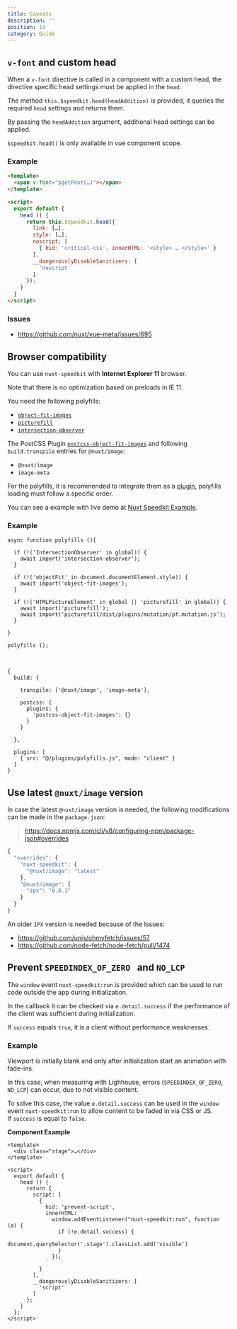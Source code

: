 ```yaml
---
title: Caveats
description: ''
position: 14
category: Guide
---
```


## `v-font` and custom head

When a `v-font` directive is called in a component with a custom head, the directive specific head settings must be applied in the `head`.

The method `this.$speedkit.head(headAddition)` is provided, it queries the required `head` settings and returns them.

By passing the `headAddition` argument, additional head settings can be applied.

<alert type="warning">`$speedkit.head()` is only available in vue component scope.</alert>

### Example

````html
<template>
  <span v-font="$getFont(…)"></span>
</template>

<script>
  export default {
    head () {
      return this.$speedkit.head({
        link: […],
        style: […],
        noscript: [
          { hid: 'critical-css', innerHTML: '<style> … </style>' }
        ],
        __dangerouslyDisableSanitizers: [
          'noscript'
        ]
      });
    }
  }
</script>
````

### Issues
- https://github.com/nuxt/vue-meta/issues/695
## Browser compatibility

You can use `nuxt-speedkit` with **Internet Explorer 11** browser. 

<alert type="info">Note that there is no optimization based on preloads in IE 11.</alert>

You need the following polyfills:

- [`object-fit-images`](https://www.npmjs.com/package/object-fit-images)
- [`picturefill`](https://www.npmjs.com/package/picturefill)
- [`intersection-observer`](https://www.npmjs.com/package/intersection-observer)

The PostCSS Plugin [`postcss-object-fit-images`](https://github.com/ronik-design/postcss-object-fit-images) and following `build.transpile` entries for `@nuxt/image`: 

- `@nuxt/image`
- `image-meta`

For the polyfills, it is recommended to integrate them as a [plugin](https://nuxtjs.org/docs/2.x/directory-structure/plugins), polyfills loading must follow a specific order.

You can see a example with live demo at [Nuxt Speedkit Example](https://github.com/GrabarzUndPartner/nuxt-speedkit-example).

### Example

````js[plugins/polyfills.js]
async function polyfills (){

  if (!('IntersectionObserver' in global)) {
    await import('intersection-observer');
  }

  if (!('objectFit' in document.documentElement.style)) {
    await import('object-fit-images');
  }

  if (!('HTMLPictureElement' in global || 'picturefill' in global)) {
    await import('picturefill');
    await import('picturefill/dist/plugins/mutation/pf.mutation.js');
  }

}

polyfills ();
````

<br>

````js[nuxt.config.js]
{
  build: {
    
    transpile: ['@nuxt/image', 'image-meta'],

    postcss: {
      plugins: {
        'postcss-object-fit-images': {}
      }
    }
    
  },

  plugins: [
    { src: "@/plugins/polyfills.js", mode: "client" }
  ]
}
````


## Use latest `@nuxt/image` version


In case the latest `@nuxt/image` version is needed, the following modifications can be made in the `package.json`:

> https://docs.npmjs.com/cli/v8/configuring-npm/package-json#overrides

```js
{
  "overrides": {
    "nuxt-speedkit": {
      "@nuxt/image": "latest"
    },
    "@nuxt/image": {
      "ipx": "0.8.1"
    }
  }
}
```


An older `IPX` version is needed because of the Issues:

- https://github.com/unjs/ohmyfetch/issues/57
- https://github.com/node-fetch/node-fetch/pull/1474


## Prevent `SPEEDINDEX_OF_ZERO ` and `NO_LCP `

The `window` event `nuxt-speedkit:run` is provided which can be used to run code outside the app during initialization.

In the callback it can be checked via `e.detail.success` if the performance of the client was sufficient during initialization.

If `success` equals `true`, it is a client without performance weaknesses.

### Example

Viewport is initially blank and only after initialization start an animation with fade-ins. 

In this case, when measuring with Lighhouse, errors (`SPEEDINDEX_OF_ZERO`, `NO_LCP`) can occur, due to not visible content.

To solve this case, the value `e.detail.success` can be used in the `window` event `nuxt-speedkit:run` to allow content to be faded in via CSS or JS.  
If `success` is equal to `false`.


**Component Example**

```vue
<template>
  <div class="stage">…</div>
</template>

<script>
  export default {
    head () {
      return {
        script: [
          {
            hid: 'prevent-script',
            innerHTML: `
              window.addEventListener("nuxt-speedkit:run", function (e) {
                if (!e.detail.success) {
                  document.querySelector('.stage').classList.add('visible')
                }
              });
            `
          }
        ],
        __dangerouslyDisableSanitizers: [
          'script'
        ]
      };
    }
  };
</script>
```

